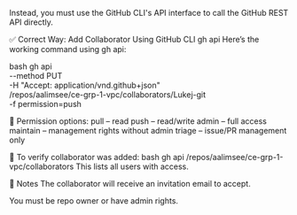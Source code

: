 Instead, you must use the GitHub CLI's API interface to call the GitHub REST API directly.

✅ Correct Way: Add Collaborator Using GitHub CLI gh api
Here’s the working command using gh api:

bash
gh api \
  --method PUT \
  -H "Accept: application/vnd.github+json" \
  /repos/aalimsee/ce-grp-1-vpc/collaborators/Lukej-git \
  -f permission=push

🔑 Permission options:
pull – read
push – read/write
admin – full access
maintain – management rights without admin
triage – issue/PR management only

🧪 To verify collaborator was added:
bash
gh api /repos/aalimsee/ce-grp-1-vpc/collaborators
This lists all users with access.

📝 Notes
The collaborator will receive an invitation email to accept.

You must be repo owner or have admin rights.
